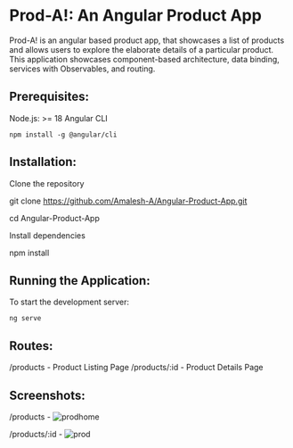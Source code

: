 # Prod-A!: An Angular Product App

Prod-A! is an angular based product app, that showcases a list of products and allows users to explore the elaborate details of a particular product. This application showcases component-based architecture, data binding, services with Observables, and routing.


## Prerequisites:


Node.js:  >= 18 
Angular CLI

	npm install -g @angular/cli

## Installation:

Clone the repository

  git clone https://github.com/Amalesh-A/Angular-Product-App.git

  cd Angular-Product-App

Install dependencies

  npm install

## Running the Application:

To start the development server:

	ng serve

## Routes:

/products - Product Listing Page
/products/:id - Product Details Page




## Screenshots:

/products -
![prodhome](https://github.com/user-attachments/assets/c849b3dc-4f4f-4764-b6c5-24e4a234afca)


/products/:id - 
![prod](https://github.com/user-attachments/assets/1f630913-1ebc-4468-bd5a-a66b4a2578a2)



